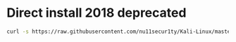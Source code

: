 # Direct install 2018 deprecated
```bash
curl -s https://raw.githubusercontent.com/nu11secur1ty/Kali-Linux/master/Postinstall/postinstall.sh | bash
```
